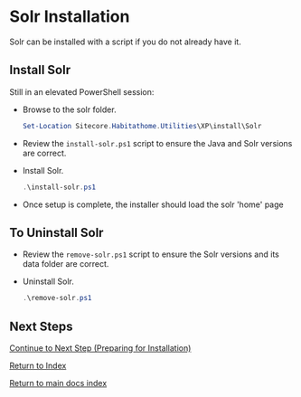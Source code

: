 # Solr Installation

Solr can be installed with a script if you do not already have it.

## Install Solr

Still in an elevated PowerShell session:

- Browse to the solr folder.

  ```powershell
  Set-Location Sitecore.Habitathome.Utilities\XP\install\Solr
  ```

- Review the `install-solr.ps1` script to ensure the Java and Solr versions are correct.
- Install Solr.

  ```powershell
  .\install-solr.ps1
  ```

- Once setup is complete, the installer should load the solr 'home' page

## To Uninstall Solr

- Review the `remove-solr.ps1` script to ensure the Solr versions and its data folder are correct.
- Uninstall Solr.

  ```powershell
  .\remove-solr.ps1
  ```

## Next Steps

[Continue to Next Step (Preparing for Installation)](preparing-installation.md)

[Return to Index](readme.md)

[Return to main docs index](../readme.md)
